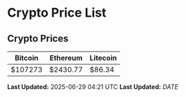 # Crypto Price List

## Crypto Prices
| Bitcoin | Ethereum | Litecoin |
| ------- | -------- | -------- |
| $107273 | $2430.77 | $86.34 |
**Last Updated:** 2025-06-29 04:21 UTC
**Last Updated:** $DATE$

